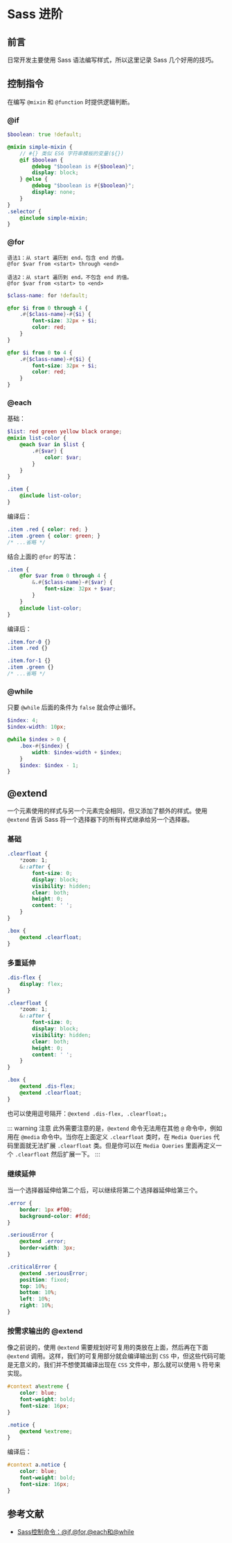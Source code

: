 # Sass 进阶

## 前言

日常开发主要使用 Sass 语法编写样式，所以这里记录 Sass 几个好用的技巧。

## 控制指令

在编写 `@mixin` 和 `@function` 时提供逻辑判断。

### @if
```scss
$boolean: true !default;

@mixin simple-mixin {
    // #{} 类似 ES6 字符串模板的变量(${})
    @if $boolean {
        @debug "$boolean is #{$boolean}";
        display: block;
    } @else {
        @debug "$boolean is #{$boolean}";
        display: none;
    }
}
.selector {
    @include simple-mixin;
}
```

### @for
```
语法1：从 start 遍历到 end，包含 end 的值。
@for $var from <start> through <end>

语法2：从 start 遍历到 end，不包含 end 的值。
@for $var from <start> to <end>
```
```scss
$class-name: for !default;

@for $i from 0 through 4 {
    .#{$class-name}-#{$i} {
        font-size: 32px + $i;
        color: red;
    }
}

@for $i from 0 to 4 {
    .#{$class-name}-#{$i} {
        font-size: 32px + $i;
        color: red;
    }
}
```

### @each

基础：
```scss
$list: red green yellow black orange;
@mixin list-color {
    @each $var in $list {
        .#{$var} {
            color: $var;
        }
    }
}

.item {
    @include list-color;
}
```
编译后：
```css
.item .red { color: red; }
.item .green { color: green; }
/* ...省略 */
```

结合上面的 `@for` 的写法：
```scss
.item {
    @for $var from 0 through 4 {
        &.#{$class-name}-#{$var} {
            font-size: 32px + $var;
        }
    }
    @include list-color;
}
```
编译后：
```css
.item.for-0 {}
.item .red {}

.item.for-1 {}
.item .green {}
/* ...省略 */
```

### @while

只要 `@while` 后面的条件为 `false` 就会停止循环。
```scss
$index: 4;
$index-width: 10px;

@while $index > 0 {
    .box-#{$index} {
        width: $index-width + $index;
    }
    $index: $index - 1;
}
```

## @extend

一个元素使用的样式与另一个元素完全相同，但又添加了额外的样式。使用 `@extend` 告诉 Sass 将一个选择器下的所有样式继承给另一个选择器。

### 基础
```scss
.clearfloat {
    *zoom: 1;
    &::after {
        font-size: 0;
        display: block;
        visibility: hidden;
        clear: both;
        height: 0;
        content: ' ';
    }
}

.box {
    @extend .clearfloat;
}
```

### 多重延伸
```scss
.dis-flex {
    display: flex;
}

.clearfloat {
    *zoom: 1;
    &::after {
        font-size: 0;
        display: block;
        visibility: hidden;
        clear: both;
        height: 0;
        content: ' ';
    }
}

.box {
    @extend .dis-flex;
    @extend .clearfloat;
}
```

也可以使用逗号隔开：`@extend .dis-flex, .clearfloat;`。

::: warning 注意
此外需要注意的是，`@extend` 命令无法用在其他 `@` 命令中，例如用在 `@media` 命令中。当你在上面定义 `.clearfloat` 类时，在 `Media Queries` 代码里面就无法扩展 `.clearfloat` 类。但是你可以在 `Media Queries` 里面再定义一个 `.clearfloat` 然后扩展一下。
:::

### 继续延伸

当一个选择器延伸给第二个后，可以继续将第二个选择器延伸给第三个。
```scss
.error {
    border: 1px #f00;
    background-color: #fdd;
}

.seriousError {
    @extend .error;
    border-width: 3px;
}

.criticalError {
    @extend .seriousError;
    position: fixed;
    top: 10%;
    bottom: 10%;
    left: 10%;
    right: 10%;
}
```

### 按需求输出的 @extend

像之前说的，使用 `@extend` 需要规划好可复用的类放在上面，然后再在下面 `@extend` 调用。这样，我们的可复用部分就会编译输出到 `CSS` 中，但这些代码可能是无意义的，我们并不想使其编译出现在 `CSS` 文件中，那么就可以使用 `%` 符号来实现。
```scss
#context a%extreme {
    color: blue;
    font-weight: bold;
    font-size: 16px;
}

.notice {
    @extend %extreme;
}
```
编译后：
```css
#context a.notice {
    color: blue;
    font-weight: bold;
    font-size: 16px; 
}
```

## 参考文献

- [Sass控制命令：@if,@for,@each和@while](https://www.w3cplus.com/preprocessor/Sass-control-directives-if-for-each-while.html)